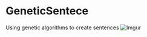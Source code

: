 # GeneticSentece
Using genetic algorithms to create sentences
![Imgur](https://i.imgur.com/oZBc51e.png)
